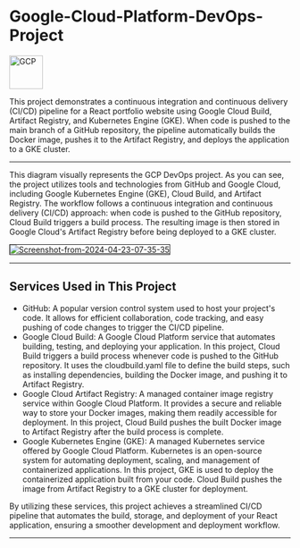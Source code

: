 # Google-Cloud-Platform-DevOps-Project

<img src="https://www.vectorlogo.zone/logos/google_cloud/google_cloud-icon.svg" alt="GCP" width="60" height="60" />

This project demonstrates a continuous integration and continuous delivery (CI/CD) pipeline for a React portfolio website using Google Cloud Build, Artifact Registry, and Kubernetes Engine (GKE). When code is pushed to the main branch of a GitHub repository, the pipeline automatically builds the Docker image, pushes it to the Artifact Registry, and deploys the application to a GKE cluster.

---

This diagram visually represents the GCP DevOps project. As you can see, the project utilizes tools and technologies from GitHub and Google Cloud, including Google Kubernetes Engine (GKE), Cloud Build, and Artifact Registry. The workflow follows a continuous integration and continuous delivery (CI/CD) approach: when code is pushed to the GitHub repository, Cloud Build triggers a build process. The resulting image is then stored in Google Cloud's Artifact Registry before being deployed to a GKE cluster.

<a href="https://ibb.co/6ysrTFC"><img src="https://i.ibb.co/YNjP1hs/Screenshot-from-2024-04-23-07-35-35.png" alt="Screenshot-from-2024-04-23-07-35-35" border="1" /></a>

---

## Services Used in This Project

- GitHub: A popular version control system used to host your project's code. It allows for efficient collaboration, code tracking, and easy pushing of code changes to trigger the CI/CD pipeline.
- Google Cloud Build: A Google Cloud Platform service that automates building, testing, and deploying your application. In this project, Cloud Build triggers a build process whenever code is pushed to the GitHub repository. It uses the cloudbuild.yaml file to define the build steps, such as installing dependencies, building the Docker image, and pushing it to Artifact Registry.
- Google Cloud Artifact Registry: A managed container image registry service within Google Cloud Platform. It provides a secure and reliable way to store your Docker images, making them readily accessible for deployment. In this project, Cloud Build pushes the built Docker image to Artifact Registry after the build process is complete.
- Google Kubernetes Engine (GKE): A managed Kubernetes service offered by Google Cloud Platform. Kubernetes is an open-source system for automating deployment, scaling, and management of containerized applications. In this project, GKE is used to deploy the containerized application built from your code. Cloud Build pushes the image from Artifact Registry to a GKE cluster for deployment.

By utilizing these services, this project achieves a streamlined CI/CD pipeline that automates the build, storage, and deployment of your React application, ensuring a smoother development and deployment workflow.

---
